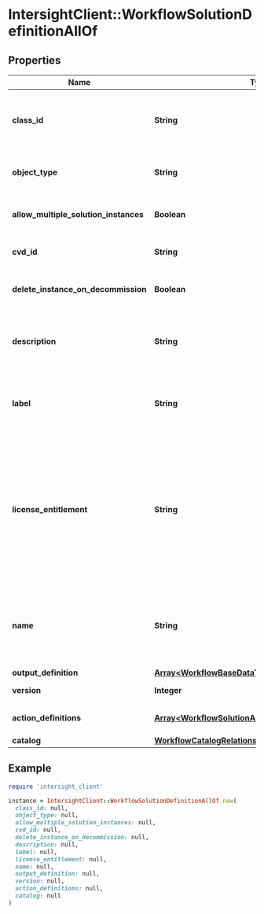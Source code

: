 # IntersightClient::WorkflowSolutionDefinitionAllOf

## Properties

| Name | Type | Description | Notes |
| ---- | ---- | ----------- | ----- |
| **class_id** | **String** | The fully-qualified name of the instantiated, concrete type. This property is used as a discriminator to identify the type of the payload when marshaling and unmarshaling data. | [default to &#39;workflow.SolutionDefinition&#39;] |
| **object_type** | **String** | The fully-qualified name of the instantiated, concrete type. The value should be the same as the &#39;ClassId&#39; property. | [default to &#39;workflow.SolutionDefinition&#39;] |
| **allow_multiple_solution_instances** | **Boolean** | Solution definition can declare that only one instance can be allowed within the customer account. | [optional][default to true] |
| **cvd_id** | **String** | The Cisco Validated Design (CVD) Identifier that this solution provides. | [optional] |
| **delete_instance_on_decommission** | **Boolean** | The flag to indicate that solution instance will be deleted after the completion of decommission action. | [optional][default to false] |
| **description** | **String** | The description for this solution which provides information on what are the pre-requisites to deploy the solution and what features are supported on the solution. | [optional] |
| **label** | **String** | A user friendly short name to identify the solution. Name can only contain letters (a-z, A-Z), numbers (0-9), hyphen (-), period (.), colon (:), space ( ) or an underscore (_). | [optional] |
| **license_entitlement** | **String** | License entitlement required to run this solution. * &#x60;Base&#x60; - Base as a License type. It is default license type. * &#x60;Essential&#x60; - Essential as a License type. * &#x60;Standard&#x60; - Standard as a License type. * &#x60;Advantage&#x60; - Advantage as a License type. * &#x60;Premier&#x60; - Premier as a License type. * &#x60;IWO-Essential&#x60; - IWO-Essential as a License type. * &#x60;IWO-Advantage&#x60; - IWO-Advantage as a License type. * &#x60;IWO-Premier&#x60; - IWO-Premier as a License type. | [optional][readonly][default to &#39;Base&#39;] |
| **name** | **String** | The name for this solution definition. You can have multiple versions of the solution with the same name. Name can only contain letters (a-z, A-Z), numbers (0-9), hyphen (-), period (.), colon (:) or an underscore (_). | [optional] |
| **output_definition** | [**Array&lt;WorkflowBaseDataType&gt;**](WorkflowBaseDataType.md) |  | [optional] |
| **version** | **Integer** | The version of the solution to support multiple versions. | [optional][default to 1] |
| **action_definitions** | [**Array&lt;WorkflowSolutionActionDefinitionRelationship&gt;**](WorkflowSolutionActionDefinitionRelationship.md) | An array of relationships to workflowSolutionActionDefinition resources. | [optional] |
| **catalog** | [**WorkflowCatalogRelationship**](WorkflowCatalogRelationship.md) |  | [optional] |

## Example

```ruby
require 'intersight_client'

instance = IntersightClient::WorkflowSolutionDefinitionAllOf.new(
  class_id: null,
  object_type: null,
  allow_multiple_solution_instances: null,
  cvd_id: null,
  delete_instance_on_decommission: null,
  description: null,
  label: null,
  license_entitlement: null,
  name: null,
  output_definition: null,
  version: null,
  action_definitions: null,
  catalog: null
)
```

